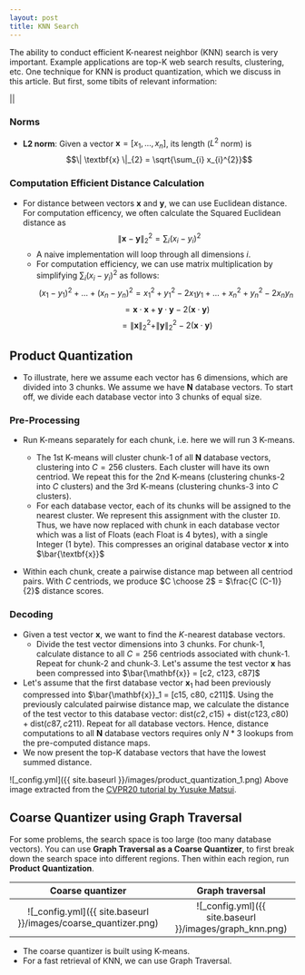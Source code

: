 ```yaml
---
layout: post
title: KNN Search
---
```


The ability to conduct efficient K-nearest neighbor (KNN) search is very important. Example applications are top-K web search results, clustering, etc. One technique for KNN is product quantization, which we discuss in this article. But first, some tibits of relevant information:

$||$

### Norms
* **L2 norm**: Given a vector $\textbf{x} = [x_1, \ldots, x_n]$, its length ($L^2$ norm) is 
$$\| \textbf{x} \|_{2} = \sqrt{\sum_{i} x_{i}^{2}}$$

### Computation Efficient Distance Calculation
* For distance between vectors $\textbf{x}$ and $\textbf{y}$, we can use Euclidean distance. For computation efficency, we often calculate the Squared Euclidean distance as
$$\| \textbf{x} - \textbf{y} \|_{2}^{2} = \sum_{i} (x_i - y_i)^{2}$$ 
	* A naive implementation will loop through all dimensions $i$.
	* For computation efficiency, we can use matrix multiplication by simplifying $\sum_{i} (x_i - y_i)^2$ as follows: 
		$$(x_1 - y_1)^2 + \ldots + (x_n - y_n)^2 = x_1^2 + y_1^2 - 2 x_1 y_1 + \ldots + x_n^2 + y_n^2 - 2 x_n y_n$$
    $$= \textbf{x} \cdot \textbf{x} + \textbf{y} \cdot \textbf{y} - 2 (\textbf{x} \cdot \textbf{y}) $$
    $$= \| \textbf{x} \|_{2}^{2} + \| \textbf{y} \|_{2}^{2} - 2(\textbf{x} \cdot \textbf{y})$$

## Product Quantization

* To illustrate, here we assume each vector has 6 dimensions, which are divided into 3 chunks. We assume we have $\textbf{N}$ database vectors. To start off, we divide each database vector into 3 chunks of equal size.

### Pre-Processing
* Run K-means separately for each chunk, i.e. here we will run 3 K-means. 
	* The 1st K-means will cluster chunk-1 of all $\textbf{N}$ database vectors, clustering into $C=256$ clusters. Each cluster will have its own centriod. We repeat this for the 2nd K-means (clustering chunks-2 into $C$ clusters) and the 3rd K-means (clustering chunks-3 into $C$ clusters).
	* For each database vector, each of its chunks will be assigned to the nearest cluster. We represent this assignment with the cluster `ID`. Thus, we have now replaced with chunk in each database vector which was a list of Floats (each Float is 4 bytes), with a single Integer (1 byte). This compresses an original database vector $\textbf{x}$ into $\bar{\textbf{x}}$

* Within each chunk, create a pairwise distance map between all centriod pairs. With $C$ centriods, we produce $C \choose 2$ = $\frac{C (C-1)}{2}$ distance scores.

### Decoding
* Given a test vector $\mathbf{x}$, we want to find the $K$-nearest database vectors.
	* Divide the test vector dimensions into 3 chunks. For chunk-1, calculate distance to all $C=256$ centriods associated with chunk-1. Repeat for chunk-2 and chunk-3. Let's assume the test vector $\mathbf{x}$ has been compressed into $\bar{\mathbf{x}} = [c2, c123, c87]$
* Let's assume that the first database vector $\mathbf{x}_1$ had been previously compressed into $\bar{\mathbf{x}}_1 = [c15, c80, c211]$. Using the previously calculated pairwise distance map, we calculate the distance of the test vector to this database vector: $\text{dist}(c2, c15) + \text{dist}(c123, c80) + \text{dist}(c87, c211)$. Repeat for all database vectors. Hence, distance computations to all $\mathbf{N}$ database vectors requires only $N*3$ lookups from the pre-computed distance maps.
* We now present the top-K database vectors that have the lowest summed distance.

![_config.yml]({{ site.baseurl }}/images/product_quantization_1.png)
Above image extracted from the [CVPR20 tutorial by Yusuke Matsui](https://wangzwhu.github.io/home/file/acmmm-t-part3-ann.pdf).

## Coarse Quantizer using Graph Traversal

For some problems, the search space is too large (too many database vectors). You can use **Graph Traversal as a Coarse Quantizer**, to first break down the search space into different regions. Then within each region, run **Product Quantization**.

|Coarse quantizer | Graph traversal |
|:---------------:|:---------------:|
|![_config.yml]({{ site.baseurl }}/images/coarse_quantizer.png)|![_config.yml]({{ site.baseurl }}/images/graph_knn.png)|
* The coarse quantizer is built using K-means. 
* For a fast retrieval of KNN, we can use Graph Traversal.
